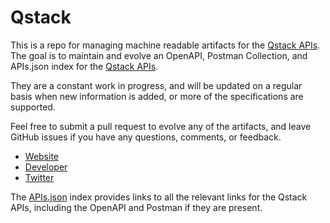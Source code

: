 # QstackThis is a repo for managing machine readable artifacts for the [Qstack APIs](https://www.qstack.com). The goal is to maintain and evolve an OpenAPI, Postman Collection, and APIs.json index for the [Qstack APIs](https://www.qstack.com).They are a constant work in progress, and will be updated on a regular basis when new information is added, or more of the specifications are supported.Feel free to submit a pull request to evolve any of the artifacts, and leave GitHub issues if you have any questions, comments, or feedback.- [Website](https://www.qstack.com)- [Developer](https://www.qstack.com)- [Twitter](https://twitter.com/qstackcloud)The [APIs.json](https://github.com/api-evangelist/qstack/blob/master/apis.json) index provides links to all the relevant links for the Qstack APIs, including the OpenAPI and Postman if they are present.
